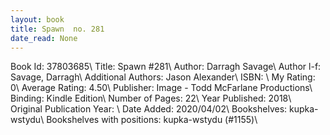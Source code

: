 ```yaml
---
layout: book
title: Spawn  no. 281
date_read: None
---
```


Book Id: 37803685\ 
Title: Spawn #281\ 
Author: Darragh Savage\ 
Author l-f: Savage, Darragh\ 
Additional Authors: Jason Alexander\ 
ISBN: \ 
My Rating: 0\ 
Average Rating: 4.50\ 
Publisher: Image - Todd McFarlane Productions\ 
Binding: Kindle Edition\ 
Number of Pages: 22\ 
Year Published: 2018\ 
Original Publication Year: \ 
Date Added: 2020/04/02\ 
Bookshelves: kupka-wstydu\ 
Bookshelves with positions: kupka-wstydu (#1155)\ 

